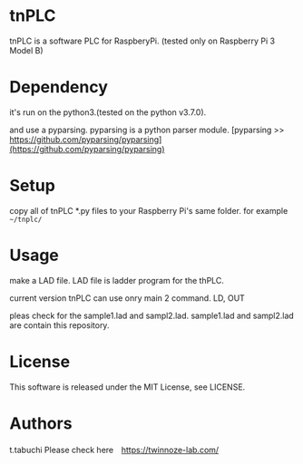 # tnPLC
tnPLC is a software PLC for RaspberyPi.
(tested only on Raspberry Pi 3 Model B)

# Dependency
it's run on the python3.(tested on the python v3.7.0).

and use a pyparsing. pyparsing is a python parser module.
[pyparsing >> https://github.com/pyparsing/pyparsing](https://github.com/pyparsing/pyparsing)

# Setup
copy all of tnPLC *.py files to your Raspberry Pi's same folder.
for example `~/tnplc/`

# Usage
make a LAD file.
LAD file is ladder program for the thPLC.

current version tnPLC can use onry main 2 command.
LD, OUT

pleas check for the sample1.lad and sampl2.lad.
sample1.lad and sampl2.lad are contain this repository.

# License
This software is released under the MIT License, see LICENSE.

# Authors
t.tabuchi 
Please check here　https://twinnoze-lab.com/
